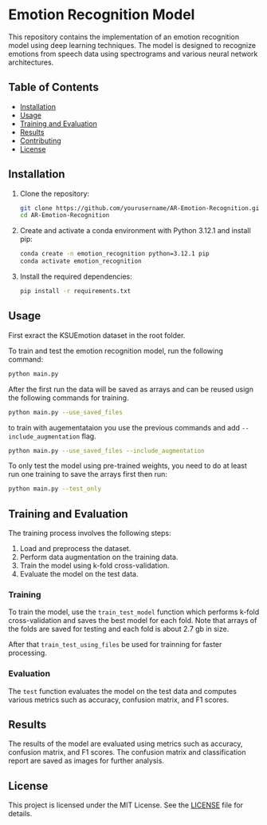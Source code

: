 # Emotion Recognition Model


This repository contains the implementation of an emotion recognition model using deep learning techniques. The model is designed to recognize emotions from speech data using spectrograms and various neural network architectures.

## Table of Contents
- [Installation](#installation)
- [Usage](#usage)
- [Training and Evaluation](#training-and-evaluation)
- [Results](#results)
- [Contributing](#contributing)
- [License](#license)

## Installation

1. Clone the repository:
    ```bash
    git clone https://github.com/yourusername/AR-Emotion-Recognition.git
    cd AR-Emotion-Recognition
    ```


2. Create and activate a conda environment with Python 3.12.1 and install pip:
    ```bash
    conda create -n emotion_recognition python=3.12.1 pip
    conda activate emotion_recognition
    ```
3. Install the required dependencies:
    ```bash
    pip install -r requirements.txt
    ```
    

## Usage
First exract the KSUEmotion dataset in the root folder.

To train and test the emotion recognition model, run the following command:
```bash
python main.py 
```
After the first run the data will be saved as arrays and can be reused usign the following commands for training.

```bash
python main.py --use_saved_files
```
to train with augementataion you use the previous commands and add `--include_augmentation` flag.

```bash
python main.py --use_saved_files --include_augmentation
```


To only test the model using pre-trained weights, you need to do at least run one training to save the arrays first then run:
```bash
python main.py --test_only
```

## Training and Evaluation

The training process involves the following steps:
1. Load and preprocess the dataset.
2. Perform data augmentation on the training data.
3. Train the model using k-fold cross-validation.
4. Evaluate the model on the test data.

### Training

To train the model, use the `train_test_model` function which performs k-fold cross-validation and saves the best model for each fold. Note that arrays of the folds are saved for testing and each fold is about 2.7 gb in size.

After that `train_test_using_files` be used for trainning for faster processing. 

### Evaluation

The `test` function evaluates the model on the test data and computes various metrics such as accuracy, confusion matrix, and F1 scores.

## Results

The results of the model are evaluated using metrics such as accuracy, confusion matrix, and F1 scores. The confusion matrix and classification report are saved as images for further analysis.



## License

This project is licensed under the MIT License. See the [LICENSE](LICENSE) file for details.
